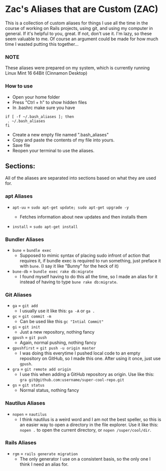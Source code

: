Zac's Aliases that are Custom (ZAC)
===================================

This is a collection of custom aliases for things I use all the time in the course of working on Rails projects, using git, and using my computer in general. If it's helpful to you, great. If not, don't use it. I'm lazy, so these seem valuable to me. Of course an argument could be made for how much time I wasted putting this together...

### NOTE ###
These aliases were prepared on my system, which is currently running Linux Mint 16 64Bit (Cinnamon Desktop)

### How to use ###
* Open your home folder
* Press "Ctrl + h" to show hidden files
* In .bashrc make sure you have 
```
if [ -f ~/.bash_aliases ]; then
 . ~/.bash_aliases
fi
```
* Create a new empty file named ".bash_aliases"
* Copy and paste the contents of my file into yours.
* Save file
* Reopen your terminal to use the aliases.

## Sections: ##
All of the aliases are separated into sections based on what they are used for.

### apt Aliases ###
* `apt-uu` = `sudo apt-get update; sudo apt-get upgrade -y`
    - Fetches information about new updates and then installs them

* `install` = `sudo apt-get install`

### Bundler Aliases ###
* `bune` = `bundle exec`
    - Supposed to mimic syntax of placing sudo infront of action that requires it, if bundle exec is required to run something, just preface it with `bune`. (I say it like "Bunny" for the heck of it)
* `bune-db` = `bundle exec rake db:migrate`
    - I found myself having to do this all the time, so I made an alias for it instead of having to type `bune rake db:migrate`.

### Git Aliases ###
* `ga` = `git add`
    - I usually use it like this: `ga -A` or `ga .`
* `gc` = `git commit -m`
    - Can be used like this `gc "Intial Commit"`
* `gi` = `git init`
    - Just a new repository, nothing fancy
* `gpush` = `git push`
    - Again, normal pushing, nothing fancy
* `gpushfirst` = `git push -u origin master`
    - I was doing this everytime I pushed local code to an empty repository on GitHub, so I made this one. After using it once, just use `gpush`.
* `gra` = `git remote add origin`
    - I use this when adding a GitHub repository as origin. Use like this: `gra git@github.com:username/super-cool-repo.git`
* `gs` = `git status`
    - Normal status, nothing fancy

### Nautilus Aliases ###
* `nopen` = `nautilus`
    - I think nautilus is a weird word and I am not the best speller, so this is an easier way to open a directory in the file explorer. Use it like this: `nopen .` to open the current directory, or `nopen /super/cool/dir`.

### Rails Aliases ##
* `rgm` = `rails generate migration`
    - The only generator I use on a consistent basis, so the only one I think I need an alias for.
